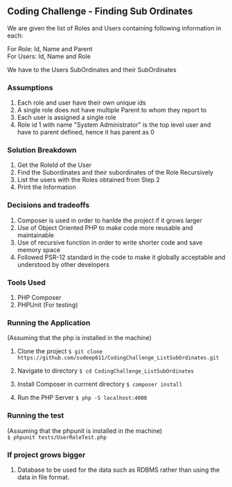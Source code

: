 ## Coding Challenge - Finding Sub Ordinates
We are given the list of Roles and Users containing following information in each:

For Role: Id, Name and Parent\
For Users: Id, Name and Role

We have to the Users SubOrdinates and their SubOrdinates

### Assumptions
1. Each role and user have their own unique ids
1. A single role does not have multiple Parent to whom they report to
1. Each user is assigned a single role
1. Role id 1 with name "System Administrator" is the top level user and have to parent defined, hence it has parent as 0

### Solution Breakdown
1. Get the RoleId of the User
1. Find the Subordinates and their subordinates of the Role Recursively
1. List the users with the Roles obtained from Step 2
1. Print the Information

### Decisions and tradeoffs
1. Composer is used in order to hanlde the project if it grows larger
1. Use of Object Oriented PHP to make code more reusable and maintainable
1. Use of recursive function in order to write shorter code and save memory space
1. Followed PSR-12 standard in the code to make it globally acceptable and understood by other developers

### Tools Used
1. PHP Composer
1. PHPUnit (For testing)

### Running the Application
(Assuming that the php is installed in the machine)

1. Clone the project
```$ git clone https://github.com/sudeep611/CodingChallenge_ListSubOrdinates.git```

1. Navigate to directory
```$ cd CodingChallenge_ListSubOrdinates```

1. Install Composer in currrent directory
```$ composer install```

1. Run the PHP Server
```$ php -S localhost:4000```


### Running the test
(Assuming that the phpunit is installed in the machine)\
```$ phpunit tests/UserRoleTest.php```

### If project grows bigger
1. Database to be used for the data such as RDBMS rather than using the data in file format. 

